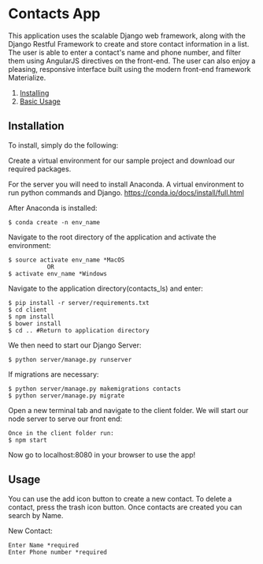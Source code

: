 # Contacts App

This application uses the scalable Django web framework, along with the Django Restful Framework to create and store contact information in a list.
The user is able to enter a contact's name and phone number, and filter them using AngularJS directives on the front-end. 
The user can also enjoy a pleasing, responsive interface built using the modern front-end framework Materialize.

1. [Installing](#installation)
2. [Basic Usage](#usage)

## Installation

To install, simply do the following:

Create a virtual environment for our sample project and download our required packages.

For the server you will need to install Anaconda. A virtual environment to run python commands and Django.
https://conda.io/docs/install/full.html

After Anaconda is installed:
```
$ conda create -n env_name
```
Navigate to the root directory of the application and activate the environment:
```
$ source activate env_name *MacOS
           OR
$ activate env_name *Windows
```

Navigate to the application directory(contacts_ls) and enter:
```
$ pip install -r server/requirements.txt
$ cd client
$ npm install
$ bower install
$ cd .. #Return to application directory
```

We then need to start our Django Server:
```
$ python server/manage.py runserver
```
If migrations are necessary:
```
$ python server/manage.py makemigrations contacts
$ python server/manage.py migrate
```

Open a new terminal tab and navigate to the client folder. We will start our node server to serve our front end:
```
Once in the client folder run:
$ npm start
```
Now go to localhost:8080 in your browser to use the app!

## Usage

You can use the add icon button to create a new contact.
To delete a contact, press the trash icon button.
Once contacts are created you can search by Name.

New Contact:
```
Enter Name *required
Enter Phone number *required
```

